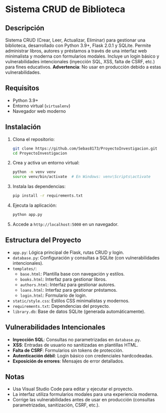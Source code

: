 # Sistema CRUD de Biblioteca

## Descripción
Sistema CRUD (Crear, Leer, Actualizar, Eliminar) para gestionar una biblioteca, desarrollado con Python 3.9+, Flask 2.0.1 y SQLite. Permite administrar libros, autores y préstamos a través de una interfaz web minimalista y moderna con formularios modales. Incluye un login básico y vulnerabilidades intencionales (inyección SQL, XSS, falta de CSRF, etc.) para fines educativos. **Advertencia**: No usar en producción debido a estas vulnerabilidades.

## Requisitos
- Python 3.9+
- Entorno virtual (`virtualenv`)
- Navegador web moderno

## Instalación
1. Clona el repositorio:
   ```bash
   git clone https://github.com/Sebas8173/ProyectoInvestigacion.git
   cd ProyectoInvestigacion
   ```
2. Crea y activa un entorno virtual:
   ```bash
   python -m venv venv
   source venv/bin/activate  # En Windows: venv\Scripts\activate
   ```
3. Instala las dependencias:
   ```bash
   pip install -r requirements.txt
   ```
4. Ejecuta la aplicación:
   ```bash
   python app.py
   ```
5. Accede a `http://localhost:5000` en un navegador.

## Estructura del Proyecto
- `app.py`: Lógica principal de Flask, rutas CRUD y login.
- `database.py`: Configuración y consultas a SQLite (con vulnerabilidades intencionales).
- `templates/`:
  - `base.html`: Plantilla base con navegación y estilos.
  - `books.html`: Interfaz para gestionar libros.
  - `authors.html`: Interfaz para gestionar autores.
  - `loans.html`: Interfaz para gestionar préstamos.
  - `login.html`: Formulario de login.
- `static/style.css`: Estilos CSS minimalistas y modernos.
- `requirements.txt`: Dependencias del proyecto.
- `library.db`: Base de datos SQLite (generada automáticamente).

## Vulnerabilidades Intencionales
- **Inyección SQL**: Consultas no parametrizadas en `database.py`.
- **XSS**: Entradas de usuario no sanitizadas en plantillas HTML.
- **Falta de CSRF**: Formularios sin tokens de protección.
- **Autenticación débil**: Login básico con credenciales hardcodeadas.
- **Exposición de errores**: Mensajes de error detallados.

## Notas
- Usa Visual Studio Code para editar y ejecutar el proyecto.
- La interfaz utiliza formularios modales para una experiencia moderna.
- Corrige las vulnerabilidades antes de usar en producción (consultas parametrizadas, sanitización, CSRF, etc.).
